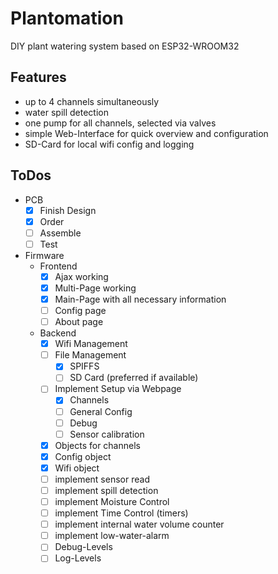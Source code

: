 # Plantomation

DIY plant watering system based on ESP32-WROOM32

## Features

- up to 4 channels simultaneously
- water spill detection
- one pump for all channels, selected via valves
- simple Web-Interface for quick overview and configuration
- SD-Card for local wifi config and logging

## ToDos

- PCB
  - [x] Finish Design
  - [x] Order
  - [ ] Assemble
  - [ ] Test
- Firmware
  - Frontend
    - [x] Ajax working
    - [x] Multi-Page working
    - [x] Main-Page with all necessary information
    - [ ] Config page
    - [ ] About page
  - Backend
    - [x] Wifi Management
    - [ ] File Management
      - [x] SPIFFS
      - [ ] SD Card (preferred if available)
    - [ ] Implement Setup via Webpage
      - [x] Channels
      - [ ] General Config
      - [ ] Debug
      - [ ] Sensor calibration
    - [x] Objects for channels
    - [x] Config object
    - [x] Wifi object
    - [ ] implement sensor read
    - [ ] implement spill detection
    - [ ] implement Moisture Control
    - [ ] implement Time Control (timers)
    - [ ] implement internal water volume counter
    - [ ] implement low-water-alarm
    - [ ] Debug-Levels
    - [ ] Log-Levels
